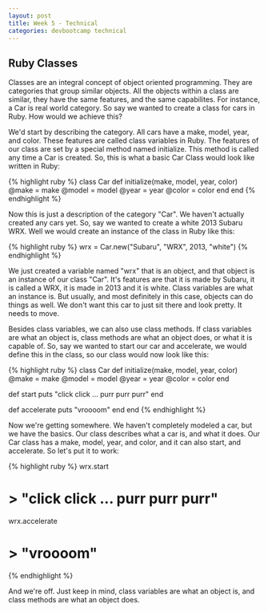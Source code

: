 ```yaml
---
layout: post
title: Week 5 - Technical
categories: devbootcamp technical
---
```



Ruby Classes
------------

Classes are an integral concept of object oriented programming. They are categories that group similar objects. All the objects within a class are similar, they have the same features, and the same capabilites. For instance, a Car is real world category. So say we wanted to create a class for cars in Ruby. How would we achieve this?

We'd start by describing the category. All cars have a make, model, year, and color. These features are called class variables in Ruby. The features of our class are set by a special method named initialize. This method is called any time a Car is created. So, this is what a basic Car Class would look like written in Ruby:

{% highlight ruby %}
class Car
  def initialize(make, model, year, color)
    @make = make
    @model = model
    @year = year
    @color = color
  end
end
{% endhighlight %}

Now this is just a description of the category "Car". We haven't actually created any cars yet. So, say we wanted to create a white 2013 Subaru WRX. Well we would create an instance of the class in Ruby like this:

{% highlight ruby %}
wrx = Car.new("Subaru", "WRX", 2013, "white")
{% endhighlight %}

We just created a variable named "wrx" that is an object, and that object is an instance of our class "Car". It's features are that it is made by Subaru, it is called a WRX, it is made in 2013 and it is white. Class variables are what an instance is. But usually, and most definitely in this case, objects can do things as well. We don't want this car to just sit there and look pretty. It needs to move.

Besides class variables, we can also use class methods. If class variables are what an object is, class methods are what an object does, or what it is capable of. So, say we wanted to start our car and accelerate, we would define this in the class, so our class would now look like this:

{% highlight ruby %}
class Car
  def initialize(make, model, year, color)
    @make = make
    @model = model
    @year = year
    @color = color
  end

  def start
    puts "click click ... purr purr purr"
  end
	
  def accelerate
    puts "vroooom"
  end
end
{% endhighlight %}

Now we're getting somewhere. We haven't completely modeled a car, but we have the basics. Our class describes what a car is, and what it does. Our Car class has a make, model, year, and color, and it can also start, and accelerate. So let's put it to work:

{% highlight ruby %}
wrx.start
# > "click click ... purr purr purr"

wrx.accelerate
# > "vroooom"
{% endhighlight %}

And we're off. Just keep in mind, class variables are what an object is, and class methods are what an object does.
